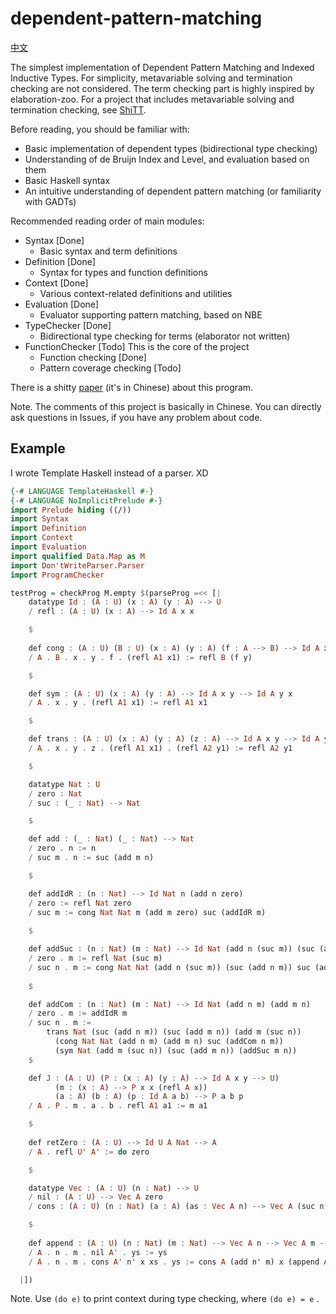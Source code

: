# dependent-pattern-matching

[中文](README-zh.md)

The simplest implementation of Dependent Pattern Matching and Indexed Inductive Types. For simplicity, metavariable solving and termination checking are not considered. The term checking part is highly inspired by elaboration-zoo. For a project that includes metavariable solving and termination checking, see [ShiTT](https://github.com/KonjacSource/ShiTT).

Before reading, you should be familiar with:

- Basic implementation of dependent types (bidirectional type checking)
- Understanding of de Bruijn Index and Level, and evaluation based on them
- Basic Haskell syntax
- An intuitive understanding of dependent pattern matching (or familiarity with GADTs)

Recommended reading order of main modules:

- Syntax [Done]
  * Basic syntax and term definitions
- Definition [Done]
  * Syntax for types and function definitions
- Context [Done]
  * Various context-related definitions and utilities
- Evaluation [Done]
  * Evaluator supporting pattern matching, based on NBE
- TypeChecker [Done]
  * Bidirectional type checking for terms (elaborator not written)
- FunctionChecker [Todo] This is the core of the project
  * Function checking [Done]
  * Pattern coverage checking [Todo]
  
There is a shitty [paper](design_proof_assistant_net.pdf) (it's in Chinese) about this program.

Note. The comments of this project is basically in Chinese. You can directly ask questions in Issues, if you have any problem about code.

## Example

I wrote Template Haskell instead of a parser. XD

```haskell
{-# LANGUAGE TemplateHaskell #-}
{-# LANGUAGE NoImplicitPrelude #-} 
import Prelude hiding ((/))
import Syntax 
import Definition
import Context
import Evaluation
import qualified Data.Map as M
import Don'tWriteParser.Parser 
import ProgramChecker

testProg = checkProg M.empty $(parseProg =<< [|
    datatype Id : (A : U) (x : A) (y : A) --> U 
    / refl : (A : U) (x : A) --> Id A x x 

    $
    
    def cong : (A : U) (B : U) (x : A) (y : A) (f : A --> B) --> Id A x y --> Id B (f x) (f y) 
    / A . B . x . y . f . (refl A1 x1) := refl B (f y)

    $

    def sym : (A : U) (x : A) (y : A) --> Id A x y --> Id A y x 
    / A . x . y . (refl A1 x1) := refl A1 x1

    $

    def trans : (A : U) (x : A) (y : A) (z : A) --> Id A x y --> Id A y z --> Id A x z
    / A . x . y . z . (refl A1 x1) . (refl A2 y1) := refl A2 y1 

    $

    datatype Nat : U
    / zero : Nat
    / suc : (_ : Nat) --> Nat

    $

    def add : (_ : Nat) (_ : Nat) --> Nat
    / zero . n := n
    / suc m . n := suc (add m n)

    $

    def addIdR : (n : Nat) --> Id Nat n (add n zero)
    / zero := refl Nat zero
    / suc m := cong Nat Nat m (add m zero) suc (addIdR m)
    
    $

    def addSuc : (n : Nat) (m : Nat) --> Id Nat (add n (suc m)) (suc (add n m))
    / zero . m := refl Nat (suc m)
    / suc n . m := cong Nat Nat (add n (suc m)) (suc (add n m)) suc (addSuc n m)
    
    $

    def addCom : (n : Nat) (m : Nat) --> Id Nat (add n m) (add m n)
    / zero . m := addIdR m
    / suc n . m := 
        trans Nat (suc (add n m)) (suc (add m n)) (add m (suc n)) 
          (cong Nat Nat (add n m) (add m n) suc (addCom n m)) 
          (sym Nat (add m (suc n)) (suc (add m n)) (addSuc m n))
    $

    def J : (A : U) (P : (x : A) (y : A) --> Id A x y --> U) 
          (m : (x : A) --> P x x (refl A x))
          (a : A) (b : A) (p : Id A a b) --> P a b p
    / A . P . m . a . b . refl A1 a1 := m a1

    $
    
    def retZero : (A : U) --> Id U A Nat --> A 
    / A . refl U' A' := do zero

    $

    datatype Vec : (A : U) (n : Nat) --> U
    / nil : (A : U) --> Vec A zero
    / cons : (A : U) (n : Nat) (a : A) (as : Vec A n) --> Vec A (suc n)

    $
    
    def append : (A : U) (n : Nat) (m : Nat) --> Vec A n --> Vec A m --> Vec A (add n m)
    / A . n . m . nil A' . ys := ys
    / A . n . m . cons A' n' x xs . ys := cons A (add n' m) x (append A n' m xs ys)

  |])
```

Note. Use ``(do e)`` to print context during type checking, where ``(do e) = e`` .